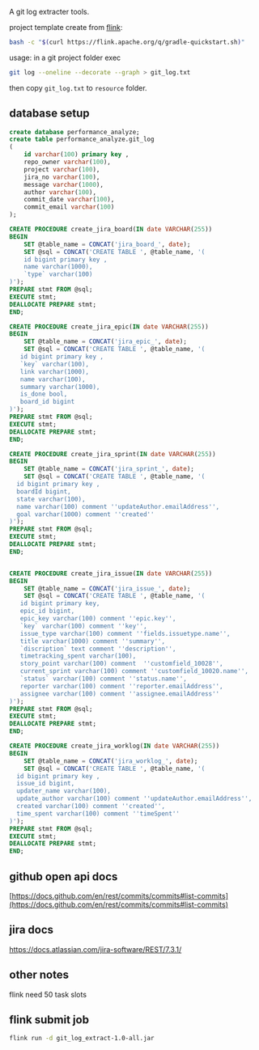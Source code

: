 A git log extracter tools.

project template create from [flink](https://nightlies.apache.org/flink/flink-docs-release-1.10/dev/projectsetup/java_api_quickstart.html#gradle):
```bash
bash -c "$(curl https://flink.apache.org/q/gradle-quickstart.sh)"
```

usage:
in a git project folder exec
```bash
git log --oneline --decorate --graph > git_log.txt
```
then copy `git_log.txt` to `resource` folder.

## database setup

```sql
create database performance_analyze;
create table performance_analyze.git_log
(
    id varchar(100) primary key ,
    repo_owner varchar(100),
    project varchar(100),
    jira_no varchar(100),
    message varchar(1000),
    author varchar(100),
    commit_date varchar(100),
    commit_email varchar(100)
);

CREATE PROCEDURE create_jira_board(IN date VARCHAR(255))
BEGIN
    SET @table_name = CONCAT('jira_board_', date);
    SET @sql = CONCAT('CREATE TABLE ', @table_name, '(
    id bigint primary key ,
    name varchar(1000),
    `type` varchar(100)
)');
PREPARE stmt FROM @sql;
EXECUTE stmt;
DEALLOCATE PREPARE stmt;
END;

CREATE PROCEDURE create_jira_epic(IN date VARCHAR(255))
BEGIN
    SET @table_name = CONCAT('jira_epic_', date);
    SET @sql = CONCAT('CREATE TABLE ', @table_name, '(
   id bigint primary key ,
   `key` varchar(100),
   link varchar(1000),
   name varchar(100),
   summary varchar(1000),
   is_done bool,
   board_id bigint
)');
PREPARE stmt FROM @sql;
EXECUTE stmt;
DEALLOCATE PREPARE stmt;
END;

CREATE PROCEDURE create_jira_sprint(IN date VARCHAR(255))
BEGIN
    SET @table_name = CONCAT('jira_sprint_', date);
    SET @sql = CONCAT('CREATE TABLE ', @table_name, '(
  id bigint primary key ,
  boardId bigint,
  state varchar(100),
  name varchar(100) comment ''updateAuthor.emailAddress'',
  goal varchar(1000) comment ''created''
)');
PREPARE stmt FROM @sql;
EXECUTE stmt;
DEALLOCATE PREPARE stmt;
END;


CREATE PROCEDURE create_jira_issue(IN date VARCHAR(255))
BEGIN
    SET @table_name = CONCAT('jira_issue_', date);
    SET @sql = CONCAT('CREATE TABLE ', @table_name, '(
   id bigint primary key,
   epic_id bigint,
   epic_key varchar(100) comment ''epic.key'',
   `key` varchar(100) comment ''key'',
   issue_type varchar(100) comment ''fields.issuetype.name'',
   title varchar(1000) comment ''summary'',
   `discription` text comment ''description'',
   timetracking_spent varchar(100),
   story_point varchar(100) comment  ''customfield_10028'',
   current_sprint varchar(100) comment ''customfield_10020.name'',
   `status` varchar(100) comment ''status.name'',
   reporter varchar(100) comment ''reporter.emailAddress'',
   assignee varchar(100) comment ''assignee.emailAddress''
)');
PREPARE stmt FROM @sql;
EXECUTE stmt;
DEALLOCATE PREPARE stmt;
END;

CREATE PROCEDURE create_jira_worklog(IN date VARCHAR(255))
BEGIN
    SET @table_name = CONCAT('jira_worklog_', date);
    SET @sql = CONCAT('CREATE TABLE ', @table_name, '(
  id bigint primary key ,
  issue_id bigint,
  updater_name varchar(100),
  update_author varchar(100) comment ''updateAuthor.emailAddress'',
  created varchar(100) comment ''created'',
  time_spent varchar(100) comment ''timeSpent''
)');
PREPARE stmt FROM @sql;
EXECUTE stmt;
DEALLOCATE PREPARE stmt;
END;


```

## github open api docs
[https://docs.github.com/en/rest/commits/commits#list-commits](https://docs.github.com/en/rest/commits/commits#list-commits)

## jira docs
https://docs.atlassian.com/jira-software/REST/7.3.1/

## other notes
flink need 50 task slots

## flink submit job
```bash
flink run -d git_log_extract-1.0-all.jar
```